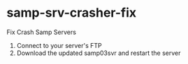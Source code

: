 # samp-srv-crasher-fix

Fix Crash Samp Servers

1. Сonnect to your server's FTP
2. Download the updated samp03svr and restart the server
